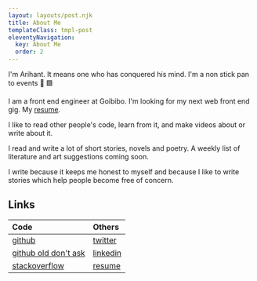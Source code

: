 ```yaml
---
layout: layouts/post.njk
title: About Me
templateClass: tmpl-post
eleventyNavigation:
  key: About Me
  order: 2
---
```


I'm Arihant. It means one who has conquered his mind. I'm a non stick pan to events 🥘 🟩

I am a front end engineer at Goibibo. I'm looking for my next web front end gig. My [resume](/resume).

I like to read other people's code, learn from it, and make videos about or write about it.

I read and write a lot of short stories, novels and poetry. A weekly list of literature and art suggestions coming soon.

I write because it keeps me honest to myself and because I like to write stories which help people become free of concern.

## Links

| Code  | Others |
|:------------- |:------------- |
| [github](https://github.com/arihantverma)  | [twitter](https://twitter.com/gdadsriver)  |
| [github old don't ask](https://github.com/gdad-s-river)  | [linkedin](https://www.linkedin.com/in/arihantverma/) |
| [stackoverflow](https://stackoverflow.com/users/5106072/gdadsriver)  | [resume](/resume)  |


<!-- todo:
  1. add IRC username
  2. dev.to
  3. hashnode
 -->
